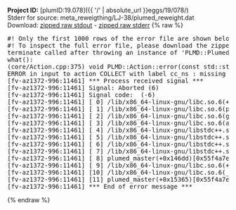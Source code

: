 **Project ID:** [plumID:19.078]({{ '/' | absolute_url }}eggs/19/078/)  
Stderr for source:  meta_reweigthing/LJ-38/plumed_reweight.dat   
Download: [zipped raw stdout](plumed_reweight.dat.plumed_master.stdout.txt.zip) - [zipped raw stderr](plumed_reweight.dat.plumed_master.stderr.txt.zip) 
{% raw %}
<pre>
#! Only the first 1000 rows of the error file are shown below
#! To inspect the full error file, please download the zipped raw stderr file above
terminate called after throwing an instance of 'PLMD::Plumed::ExceptionError'
what():
(core/Action.cpp:375) void PLMD::Action::error(const std::string&) const
ERROR in input to action COLLECT with label cc_ns : missing TYPE keyword.  TYPE should specify whether data is to be stored as a vector or a matrix
[fv-az1372-996:11461] *** Process received signal ***
[fv-az1372-996:11461] Signal: Aborted (6)
[fv-az1372-996:11461] Signal code:  (-6)
[fv-az1372-996:11461] [ 0] /lib/x86_64-linux-gnu/libc.so.6(+0x45330)[0x7f095c245330]
[fv-az1372-996:11461] [ 1] /lib/x86_64-linux-gnu/libc.so.6(pthread_kill+0x11c)[0x7f095c29eb2c]
[fv-az1372-996:11461] [ 2] /lib/x86_64-linux-gnu/libc.so.6(gsignal+0x1e)[0x7f095c24527e]
[fv-az1372-996:11461] [ 3] /lib/x86_64-linux-gnu/libc.so.6(abort+0xdf)[0x7f095c2288ff]
[fv-az1372-996:11461] [ 4] /lib/x86_64-linux-gnu/libstdc++.so.6(+0xa5ff5)[0x7f095c6a5ff5]
[fv-az1372-996:11461] [ 5] /lib/x86_64-linux-gnu/libstdc++.so.6(+0xbb0da)[0x7f095c6bb0da]
[fv-az1372-996:11461] [ 6] /lib/x86_64-linux-gnu/libstdc++.so.6(_ZSt10unexpectedv+0x0)[0x7f095c6a5a55]
[fv-az1372-996:11461] [ 7] /lib/x86_64-linux-gnu/libstdc++.so.6(+0xa5a6f)[0x7f095c6a5a6f]
[fv-az1372-996:11461] [ 8] plumed_master(+0x146dd)[0x55f4a7e996dd]
[fv-az1372-996:11461] [ 9] /lib/x86_64-linux-gnu/libc.so.6(+0x2a1ca)[0x7f095c22a1ca]
[fv-az1372-996:11461] [10] /lib/x86_64-linux-gnu/libc.so.6(__libc_start_main+0x8b)[0x7f095c22a28b]
[fv-az1372-996:11461] [11] plumed_master(+0x15365)[0x55f4a7e9a365]
[fv-az1372-996:11461] *** End of error message ***
</pre>
{% endraw %}

